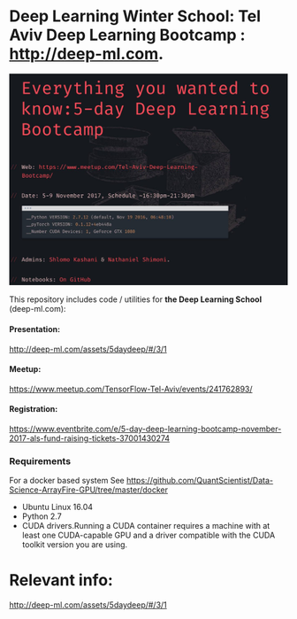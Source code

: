 
# Deep Learning Winter School: Tel Aviv Deep Learning Bootcamp : http://deep-ml.com. 

![cuda](bootcamp.jpg)

This repository includes code / utilities for **the Deep Learning School** (deep-ml.com):

#### Presentation:
http://deep-ml.com/assets/5daydeep/#/3/1

#### Meetup:
https://www.meetup.com/TensorFlow-Tel-Aviv/events/241762893/

#### Registration:
https://www.eventbrite.com/e/5-day-deep-learning-bootcamp-november-2017-als-fund-raising-tickets-37001430274 



### Requirements
For a docker based system See https://github.com/QuantScientist/Data-Science-ArrayFire-GPU/tree/master/docker

- Ubuntu Linux 16.04
- Python 2.7 
- CUDA drivers.Running a CUDA container requires a machine with at least one CUDA-capable GPU and a driver compatible with the CUDA toolkit version you are using.

# Relevant info:

http://deep-ml.com/assets/5daydeep/#/3/1

